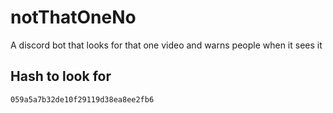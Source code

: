 # notThatOneNo
A discord bot that looks for that one video and warns people when it sees it

## Hash to look for
```
059a5a7b32de10f29119d38ea8ee2fb6
```
